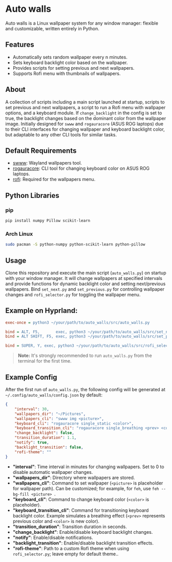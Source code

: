 # Auto walls

Auto walls is a Linux wallpaper system for any window manager: flexible and customizable, written entirely in Python.

## Features

- Automatically sets random wallpaper every n minutes.
- Sets keyboard backlight color based on the wallpaper.
- Provides scripts for setting previous and next wallpapers.
- Supports Rofi menu with thumbnails of wallpapers.

## About

A collection of scripts including a main script launched at startup, scripts to set previous and next wallpapers, a script to run a Rofi menu with wallpaper options, and a keyboard module. If `change_backlight` in the config is set to true, the backlight changes based on the dominant color from the wallpaper image. Initially designed for `swww` and `rogauracore` (ASUS ROG laptops) due to their CLI interfaces for changing wallpaper and keyboard backlight color, but adaptable to any other CLI tools for similar tasks.

## Default Requirements

- [swww](https://github.com/LGFae/swww): Wayland wallpapers tool.
- [rogauracore](https://github.com/wroberts/rogauracore): CLI tool for changing keyboard color on ASUS ROG laptops.
- [rofi](https://github.com/davatorium/rofi): Required for the wallpapers menu.

## Python Libraries

### pip

```bash
pip install numpy Pillow scikit-learn
```

### Arch Linux

```bash
sudo pacman -S python-numpy python-scikit-learn python-pillow
```

## Usage

Clone this repository and execute the main script (`auto_walls.py`) on startup with your window manager. It will change wallpapers at specified intervals and provide functions for dynamic backlight color and setting next/previous wallpapers. Bind `set_next.py` and `set_previous.py` for controlling wallpaper changes and `rofi_selector.py` for toggling the wallpaper menu.

## Example on Hyprland:

```ini
exec-once = python3 ~/your/path/to/auto_walls/src/auto_walls.py

bind = ALT, F5,       exec, python3 ~/your/path/to/auto_walls/src/set_next.py
bind = ALT SHIFT, F5, exec, python3 ~/your/path/to/auto_walls/src/set_prev.py

bind = SUPER, Y, exec, python3 ~/your/path/to/auto_walls/src/rofi_selector.py
```

> **Note:** It's strongly recommended to run `auto_walls.py` from the terminal for the first time.

## Example Config

After the first run of `auto_walls.py`, the following config will be generated at `~/.config/auto_walls/config.json` by default:

```json
{
    "interval": 30,
    "wallpapers_dir": "~/Pictures",
    "wallpapers_cli": "swww img <picture>",
    "keyboard_cli": "rogauracore single_static <color>",
    "keyboard_transition_cli": "rogauracore single_breathing <prev> <color> 3",
    "change_backlight": false,
    "transition_duration": 1.1,
    "notify": true,
    "backlight_transition": false,
    "rofi-theme": ""
}
```

- **"interval"**: Time interval in minutes for changing wallpapers. Set to 0 to disable automatic wallpaper changes.
- **"wallpapers_dir"**: Directory where wallpapers are stored.
- **"wallpapers_cli"**: Command to set wallpaper (`<picture>` is placeholder for wallpaper path). Can be customized; for example, for `feh`, use `feh --bg-fill <picture> `.
- **"keyboard_cli"**: Command to change keyboard color (`<color>` is placeholder).
- **"keyboard_transition_cli"**: Command for transitioning keyboard backlight color. Example simulates a breathing effect (`<prev>` represents previous color and `<color>` is new color).
- **"transition_duration"**: Transition duration in seconds. 
- **"change_backlight"**: Enable/disable keyboard backlight changes.
- **"notify"**: Enable/disable notifications.
- **"backlight_transition"**: Enable/disable backlight transition effects.
- **"rofi-theme"**: Path to a custom Rofi theme when using `rofi_selector.py`; leave empty for default theme..
